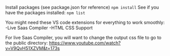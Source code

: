 Install packages (see package.json for reference)
```npm install```
See if you have the packages installed:
```npm list```

You might need these VS code extensions for everything to work smoothly:
-Live Saas Compiler
-HTML CSS Support

For live Saas Compiler, you will want to change the output css file to go to the public directory:
https://www.youtube.com/watch?v=V9QvH51XZVM&t=173s

